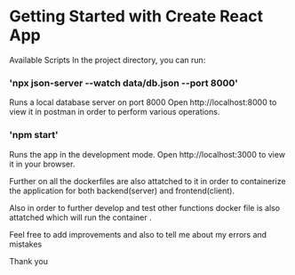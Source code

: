 # Getting Started with Create React App

Available Scripts
In the project directory, you can run:

### 'npx json-server --watch data/db.json --port 8000'
Runs a local database server on port 8000
Open http://localhost:8000 to view it in postman in order to perform various operations.

### 'npm start'
Runs the app in the development mode.
Open http://localhost:3000 to view it in your browser.


Further on all the dockerfiles are also attatched to it in order to containerize the application for both backend(server) and frontend(client).

Also in order to further develop and test other functions docker file is also attatched which will run the container .

Feel free to add improvements and also to tell me about my errors and mistakes

Thank you
